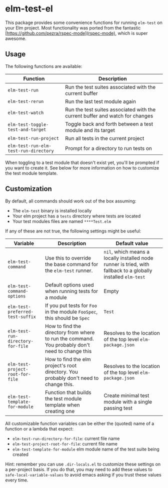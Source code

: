 # elm-test-el

This package provides some convenience functions for running `elm-test` on your Elm project.
Most functionality was ported from the fantastic [https://github.com/pezra/rspec-mode](rspec-mode), which is super awesome.


## Usage

The following functions are available:

Function                              | Description                                                                   |
--------------------------------------|-------------------------------------------------------------------------------|
`elm-test-run`                        | Run the test suites associated with the current buffer                        |
`elm-test-rerun`                      | Run the last test module again                                                |
`elm-test-watch`                      | Run the test suites associated with the current buffer and watch for changes  |
`elm-test-toggle-test-and-target`     | Toggle back and forth between a test module and its target                    |
`elm-test-run-project`                | Run all tests in the current project                                          |
`elm-test-run-elm-test-run-directory` | Prompt for a directory to run tests on                                        |


When toggling to a test module that doesn't exist yet, you'll be prompted if you want to create it. See below for more information on how to customize the test module template.

## Customization

By default, all commands should work out of the box assuming:

* The `elm-test` binary is installed locally
* Your elm project has a `tests` directory where tests are located
* Your test modules files are named `****Test.elm`

If any of these are not true, the following settings might be useful:


Variable                          | Description | Default value |
----------------------------------|-------------|---------------|
`elm-test-command`                | Use this to override the base command for the `elm-test` runner. | `nil`, which means a locally installed node runner is tried, with fallback to a globally installed `elm-test` |
`elm-test-command-options`        | Default options used when running tests for a module | Empty |
`elm-test-preferred-test-suffix`  | If you put tests for `Foo` in the module `FooSpec`, this should be `Spec` | `Test` |
`elm-test-run-directory-for-file` | How to find the directory from where to run the command. You probably don't need to change this | Resolves to the location of the top level `elm-package.json` |
`elm-test-project-root-for-file`  | How to find the elm project's root directory. You probably don't need to change this. | Resolves to the location of the top level `elm-package.json` |
`elm-test-template-for-module`    | Function that builds the test module template when creating one | Create minimal test module with a single passing test |


All customizable function variables can be either the (quoted) name of a function or a lambda that expect:
  - `elm-test-run-directory-for-file`: current file name
  - `elm-test-project-root-for-file`: current file name
  - `elm-test-template-for-module` elm module name of the test suite being created


Hint: remember you can use `.dir-locals.el` to customize these settings on a per-project basis. If you do that, you may need to add these values to `safe-local-variable-values` to avoid emacs asking if you trust these values every time.
